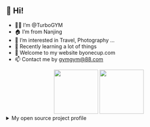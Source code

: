 ## 👋 Hi!

- 🧑‍💻 I’m @TurboGYM
- 🏠 I’m from Nanjing
- 👀 I’m interested in Travel, Photography ...
- 🌱 Recently learning a lot of things
- 🚀 Welcome to my website byonecup.com
- 📫 Contact me by gymgym@88.com

<div align="center">
  <img height="120px" src="https://github-readme-stats.vercel.app/api?username=turbogym&show_icons=true&bg_color=30,e0c3fc,8ec5fc&title_color=fff&text_color=fff&icon_color=fff&count_private=true&hide=prs">
  <img height="120px" src="https://github-readme-stats.vercel.app/api/top-langs/?username=turbogym&layout=compact" />
</div>

<details>
<summary>My open source project profile</summary>
  
1. GuidePage
  - [GuidePage](https://github.com/turbogym/HomePage)
2. Java Series
  - [Java_Stu](https://github.com/turbogym/Java_Stu)

</details>

<!---
turbogym/turbogym is a ✨ special ✨ repository because its `README.md` (this file) appears on your GitHub profile.
You can click the Preview link to take a look at your changes.
--->
